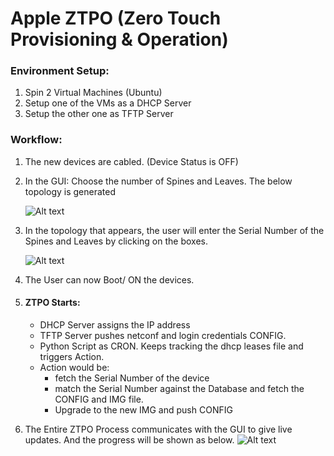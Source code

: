 # Apple ZTPO (Zero Touch Provisioning & Operation)

### Environment Setup:
1.	Spin 2 Virtual Machines (Ubuntu) 
2.	Setup one of the VMs as a DHCP Server
3.	Setup the other one as TFTP Server

### Workflow:
1.	The new devices are cabled. (Device Status is OFF)
2.	In the GUI: Choose the number of Spines and Leaves.
	The below topology is generated

	![Alt text](/img/InitialTopology.jpg "Initial Topology") 
3.	In the topology that appears, the user will enter the Serial Number of the Spines and Leaves by clicking on the boxes.

	![Alt text](/img/SerialNumberAssigned.jpg "Serial Number Assigned")
4.	The User can now Boot/ ON the devices.
5.	#### ZTPO Starts:
	- DHCP Server assigns the IP address
	- TFTP Server pushes netconf and login credentials CONFIG.
	- Python Script as CRON. 
	  Keeps tracking the dhcp leases file and triggers Action.
	- Action would be:
	  - fetch the Serial Number of the device
	  - match the Serial Number against the Database and fetch the CONFIG and IMG file. 
	  - Upgrade to the new IMG and push CONFIG
6.	The Entire ZTPO Process communicates with the GUI to give live updates. And the progress will be shown as below.
	![Alt text](/img/GUILiveProgress.jpg "GUI Live Progress")
 

